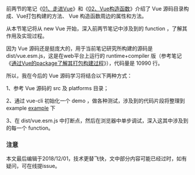 前两节的笔记《[01、走进Vue](https://github.com/zymfe/into-vue/tree/master/doc/01%E3%80%81%E8%B5%B0%E8%BF%9BVue)》和《[02、Vue构造函数](https://github.com/zymfe/into-vue/tree/master/doc/02%E3%80%81Vue%E6%9E%84%E9%80%A0%E5%87%BD%E6%95%B0)》介绍了 Vue 源码目录构成、Vue打包构建的方法、 Vue 构造函数周边的属性和方法。

从本节笔记将从 new Vue 开始，深入前两节笔记中涉及到的 function ，了解其作用及实现过程。

因为 Vue 源码还是挺庞大的，用于当前笔记研究所构建的源码是 dist/vue.esm.js，这是在web平台上运行的 runtime+compiler 版（参考笔记《[通过Vue的package了解其打包构建过程](https://github.com/zymfe/into-vue/blob/master/doc/01%E3%80%81%E8%B5%B0%E8%BF%9BVue/02%E3%80%81%E9%80%9A%E8%BF%87Vue%E7%9A%84package%E4%BA%86%E8%A7%A3%E5%85%B6%E6%89%93%E5%8C%85%E6%9E%84%E5%BB%BA%E8%BF%87%E7%A8%8B.md)》），代码量是 10990 行。

所以，我在今后的 Vue 源码学习将结合以下两种方式：

1、参考 Vue 源码的 src 及 platforms 目录；

2、通过 vue-cli 初始化一个 demo ，做各种测试，涉及到的代码片段将整理到 example [example](https://github.com/zymfe/into-vue/tree/master/example) 下

3、在 dist/vue.esm.js 中打断点，然后在浏览器中单步调试，深入这其中涉及到的每一个 function。

### 注意
本文最后编辑于2018/12/01，技术更替飞快，文中部分内容可能已经过时，如有疑问，可在线提issue。